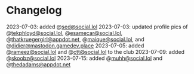 # Changelog

2023-07-03: added @sed@social.lol
2023-07-03: updated profile pics of @tekphloyd@social.lol, @esamecar@social.lol, @thatkruegergirl@appdot.net, @maique@social.lol, and @didier@mastodon.gamedev.place
2023-07-05: added @rameez@social.lol and @ctt@social.lol to the club
2023-07-09: added @skoobz@social.lol
2023-07-15: added @muhh@social.lol and @thedadams@appdot.net